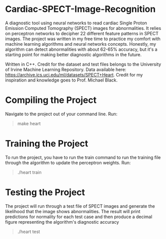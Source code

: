 # Cardiac-SPECT-Image-Recognition
A diagnostic tool using neural networks to read cardiac Single Proton Emission Computed Tomography (SPECT) images for abnormalities. 
It relies on perceptron networks to decipher 22 different feature patterns in SPECT images. 
The project was written in my free time to practice my comfort with machine learning algorithms and neural networks concepts. 
Honestly, my algorithm can detect abnormalities with about 62-65% accuracy, but it's a starting point for making better diagnostic algorithms in the future.


Written in C++. Credit for the dataset and test files belongs to the University of Irvine Machine Learning Repository. Data available here: https://archive.ics.uci.edu/ml/datasets/SPECT+Heart. Credit for my inspiration and knowledge goes to Prof. Michael Black.

# Compiling the Project
Navigate to the project out of your command line. Run:
> make heart

# Training the Project
To run the project, you have to run the train command to run the training file through the algorithm to update the perceptron weights. Run:
>./heart train

# Testing the Project
The project will run through a test file of SPECT images and generate the likelihood that the image shows abnormalities. 
The result will print predictions for normality for each test case and then produce a decimal figure representing the algorithm's diagnostic accuracy
>./heart test

